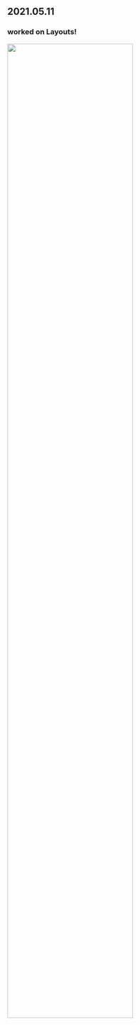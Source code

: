 
## 2021.05.11   
### worked on Layouts!
<img src="https://user-images.githubusercontent.com/62753490/117771760-65914580-b271-11eb-99fe-78a97a5dd5d2.png" width="75%">
